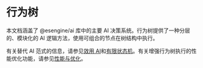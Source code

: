 # 行为树

本文档涵盖了 @esengine/ai 库中的主要 AI 决策系统。行为树提供了一种分层的、模块化的 AI 逻辑方法，使用可组合的节点在树结构中执行。

有关替代 AI 范式的信息，请参见[效用 AI](04-02-03-utility-ai.md)和[有限状态机](04-02-04-finite-state-machine.md)。有关增强行为树执行的性能优化功能，请参见[性能与优化](04-02-05-performance-optimization.md)。